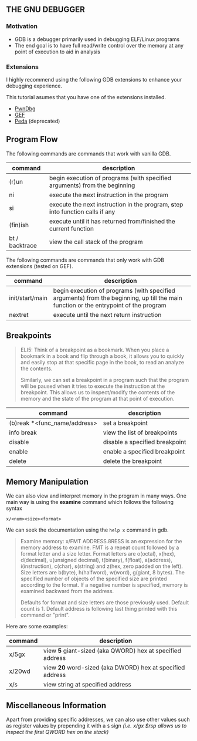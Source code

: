 ## THE GNU DEBUGGER

### Motivation

- GDB is a debugger primarily used in debugging ELF/Linux programs
- The end goal is to have full read/write control over the memory at any point of execution to aid in analysis

### Extensions

I highly recommend using the following GDB extensions to enhance your debugging experience.

This tutorial asumes that you have one of the extensions installed.

- [PwnDbg](https://github.com/pwndbg/pwndbg)
- [GEF](https://github.com/bata24/gef)
- [Peda](https://github.com/longld/peda) (deprecated)

## Program Flow

The following commands are commands that work with vanilla GDB.

| command | description |
| --- | --- |
| (r)un <args> | begin execution of programs (with specified arguments) from the beginning |
| ni | execute the **n**ext **i**nstruction in the program |
| si | execute the next instruction in the program, **s**tep **i**nto function calls if any |
| (fin)ish | execute until it has returned from/finished the current function |
| bt / backtrace | view the call stack of the program |


The following commands are commands that only work with GDB extensions (tested on GEF).

| command | description |
| --- | --- |
| init/start/main <args> | begin execution of programs (with specified arguments) from the beginning, up till the main function or the entrypoint of the program |
| nextret | execute until the next return instruction |


## Breakpoints

> ELI5: Think of a breakpoint as a bookmark. When you place a bookmark in a book and flip through a book, it allows you to quickly and easily stop at that specific page in the book, to read an analyze the contents. 
>
> Similarly, we can set a breakpoint in a program such that the program will be paused when it tries to execute the instruction at the breakpoint. This allows us to inspect/modify the contents of the memory and the state of the program at that point of execution.

| command | description |
| --- | --- |
| (b)reak *<func_name/address> | set a breakpoint  |
| info break | view the list of breakpoints |
| disable <breakpoint number> | disable a specified breakpoint |
| enable <breakpoint number> | enable a specified breakpoint |
| delete <breakpoint number> | delete the breakpoint |

## Memory Manipulation

We can also view and interpret memory in the program in many ways. One main way is using the **examine** command which follows the following syntax

`x/<num><size><format>`

We can seek the documentation using the `help x` command in gdb.

> Examine memory: x/FMT ADDRESS.8RESS is an expression for the memory address to examine.
> FMT is a repeat count followed by a format letter and a size letter.
> Format letters are o(octal), x(hex), d(decimal), u(unsigned decimal),
>   t(binary), f(float), a(address), i(instruction), c(char), s(string)
>   and z(hex, zero padded on the left).
> Size letters are b(byte), h(halfword), w(word), g(giant, 8 bytes).
> The specified number of objects of the specified size are printed
> according to the format.  If a negative number is specified, memory is
> examined backward from the address.
> 
> Defaults for format and size letters are those previously used.
> Default count is 1.  Default address is following last thing printed
> with this command or "print".

Here are some examples:

| command | description |
| --- | --- |
| x/5gx <address> | view **5** giant-sized (aka QWORD) hex at specified address |
| x/20wd <address> | view **20** word-sized (aka DWORD) hex at specified address |
| x/s <address> | view string at specified address |


## Miscellaneous Information

Apart from providing specific addresses, we can also use other values such as register values by prepending it with a `$` sign _(i.e. x/gx $rsp allows us to inspect the first QWORD hex on the stack)_
